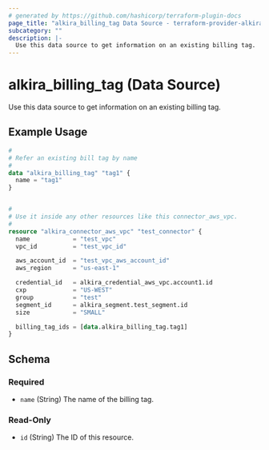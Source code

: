```yaml
---
# generated by https://github.com/hashicorp/terraform-plugin-docs
page_title: "alkira_billing_tag Data Source - terraform-provider-alkira"
subcategory: ""
description: |-
  Use this data source to get information on an existing billing tag.
---
```


# alkira_billing_tag (Data Source)

Use this data source to get information on an existing billing tag.

## Example Usage

```terraform
#
# Refer an existing bill tag by name
#
data "alkira_billing_tag" "tag1" {
  name = "tag1"
}


#
# Use it inside any other resources like this connector_aws_vpc.
#
resource "alkira_connector_aws_vpc" "test_connector" {
  name            = "test_vpc"
  vpc_id          = "test_vpc_id"

  aws_account_id  = "test_vpc_aws_account_id"
  aws_region      = "us-east-1"

  credential_id   = alkira_credential_aws_vpc.account1.id
  cxp             = "US-WEST"
  group           = "test"
  segment_id      = alkira_segment.test_segment.id
  size            = "SMALL"

  billing_tag_ids = [data.alkira_billing_tag.tag1]
}
```

<!-- schema generated by tfplugindocs -->
## Schema

### Required

- `name` (String) The name of the billing tag.

### Read-Only

- `id` (String) The ID of this resource.
